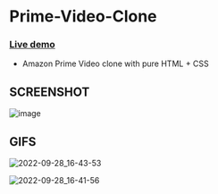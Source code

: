 # Prime-Video-Clone
### [Live demo](https://www.emrehaninci.com/prime-video/)
* Amazon Prime Video clone with pure HTML + CSS 

## SCREENSHOT

![image](https://user-images.githubusercontent.com/47064744/191805238-e2388402-51d7-4b4a-9a5f-e732096b5e4d.png)

## GIFS

![2022-09-28_16-43-53](https://user-images.githubusercontent.com/47064744/192794995-e2d002af-0785-4d71-ac3f-02bb0e9be461.gif)

![2022-09-28_16-41-56](https://user-images.githubusercontent.com/47064744/192794414-2acebe53-9a56-4bab-8b9b-6012a63ab390.gif)

